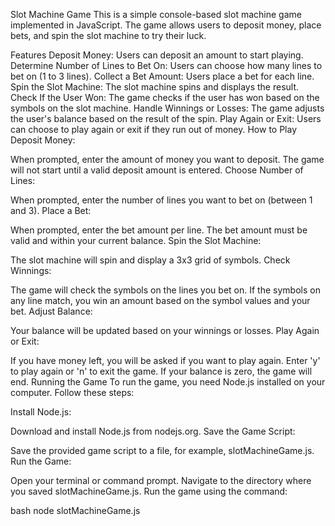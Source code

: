 Slot Machine Game
This is a simple console-based slot machine game implemented in JavaScript. The game allows users to deposit money, place bets, and spin the slot machine to try their luck.

Features
Deposit Money: Users can deposit an amount to start playing.
Determine Number of Lines to Bet On: Users can choose how many lines to bet on (1 to 3 lines).
Collect a Bet Amount: Users place a bet for each line.
Spin the Slot Machine: The slot machine spins and displays the result.
Check If the User Won: The game checks if the user has won based on the symbols on the slot machine.
Handle Winnings or Losses: The game adjusts the user's balance based on the result of the spin.
Play Again or Exit: Users can choose to play again or exit if they run out of money.
How to Play
Deposit Money:

When prompted, enter the amount of money you want to deposit.
The game will not start until a valid deposit amount is entered.
Choose Number of Lines:

When prompted, enter the number of lines you want to bet on (between 1 and 3).
Place a Bet:

When prompted, enter the bet amount per line.
The bet amount must be valid and within your current balance.
Spin the Slot Machine:

The slot machine will spin and display a 3x3 grid of symbols.
Check Winnings:

The game will check the symbols on the lines you bet on.
If the symbols on any line match, you win an amount based on the symbol values and your bet.
Adjust Balance:

Your balance will be updated based on your winnings or losses.
Play Again or Exit:

If you have money left, you will be asked if you want to play again.
Enter 'y' to play again or 'n' to exit the game.
If your balance is zero, the game will end.
Running the Game
To run the game, you need Node.js installed on your computer. Follow these steps:

Install Node.js:

Download and install Node.js from nodejs.org.
Save the Game Script:

Save the provided game script to a file, for example, slotMachineGame.js.
Run the Game:

Open your terminal or command prompt.
Navigate to the directory where you saved slotMachineGame.js.
Run the game using the command:

bash
node slotMachineGame.js
